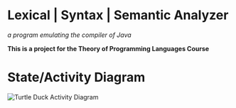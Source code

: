 # Lexical | Syntax | Semantic Analyzer
 *a program emulating the compiler of Java*

**This is a project for the Theory of Programming Languages Course**

# State/Activity Diagram

![Turtle Duck Activity Diagram](https://github.com/VemAiensi/VemAiensi.github.io/assets/142379309/b55580d2-6c9f-41db-8a6e-4be97f44c5d5)
